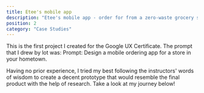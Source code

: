 ```yaml
---
title: Etee's mobile app
description: "Etee's mobile app - order for from a zero-waste grocery store"
position: 2
category: "Case Studies"
---
```


<app-color-switcher class="inline-flex ml-2"></app-color-switcher>

This is the first project I created for the Google UX Certificate. The prompt that I drew by lot was: Prompt: Design a mobile ordering app for a store in your hometown.

Having no prior experience, I tried my best following the instructors' words of wisdom to create a decent prototype that would resemble the final product with the help of research. Take a look at my journey below!

<pdf url="/portfolio/etee.pdf"></pdf>
